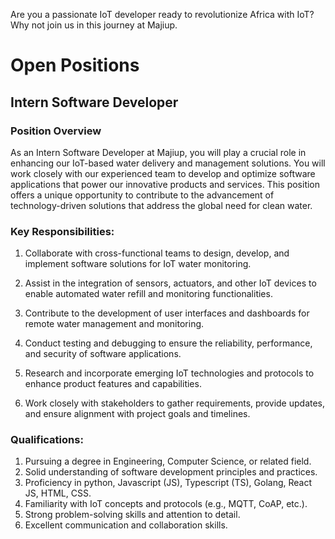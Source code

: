 Are you a passionate IoT developer ready to revolutionize Africa with
IoT? Why not join us in this journey at Majiup.

# Open Positions

## Intern Software Developer

### Position Overview

As an Intern Software Developer at Majiup, you will play a crucial role in enhancing our IoT-based water delivery and management solutions. You will work closely with our experienced team to develop and optimize software applications that power our innovative products and services. This position offers a unique opportunity to contribute to the advancement of technology-driven solutions that address the global need for clean water.

### Key Responsibilities:

1. Collaborate with cross-functional teams to design, develop, and implement software solutions for IoT water monitoring.

2. Assist in the integration of sensors, actuators, and other IoT devices to enable automated water refill and monitoring functionalities.
3. Contribute to the development of user interfaces and dashboards for remote water management and monitoring.
4. Conduct testing and debugging to ensure the reliability, performance, and security of software applications.
5. Research and incorporate emerging IoT technologies and protocols to enhance product features and capabilities.
6. Work closely with stakeholders to gather requirements, provide updates, and ensure alignment with project goals and timelines.

### Qualifications:

1. Pursuing a degree in Engineering, Computer Science, or related field.
2. Solid understanding of software development principles and practices.
3. Proficiency in python, Javascript (JS), Typescript (TS), Golang, React JS, HTML, CSS.
4. Familiarity with IoT concepts and protocols (e.g., MQTT, CoAP, etc.).
5. Strong problem-solving skills and attention to detail.
6. Excellent communication and collaboration skills.
